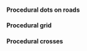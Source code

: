 <a href="code.html#shaders/pulse.frag"><canvas class="canvas" data-fragment-url="shaders/pulse.frag" width="350px" height="350px"></canvas></a>
#### Procedural dots on roads

<a href="code.html#shaders/grid.frag"><canvas class="canvas" data-fragment-url="shaders/grid.frag" width="350px" height="350px"></canvas></a>
#### Procedural grid

<a href="code.html#shaders/cross.frag"><canvas class="canvas" data-fragment-url="shaders/cross.frag" width="350px" height="350px"></canvas></a>
#### Procedural crosses